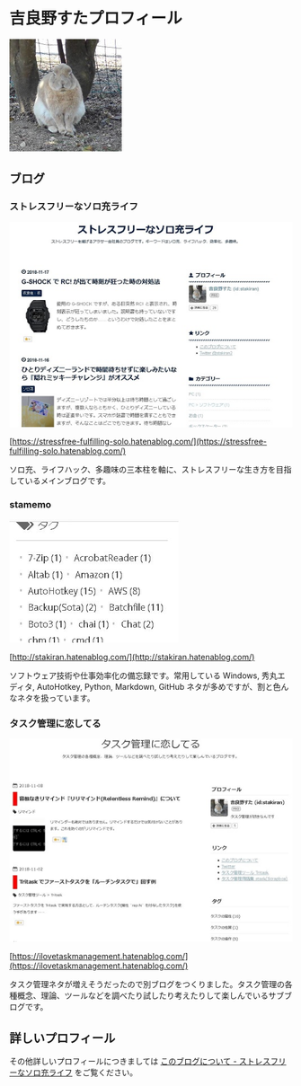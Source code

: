 # 吉良野すたプロフィール
![avatarhalf](avatar_half.jpg)

## ブログ

### ストレスフリーなソロ充ライフ
![stressfree](blog_stressfree.jpg)

[https://stressfree-fulfilling-solo.hatenablog.com/](https://stressfree-fulfilling-solo.hatenablog.com/)

ソロ充、ライフハック、多趣味の三本柱を軸に、ストレスフリーな生き方を目指しているメインブログです。

### stamemo
![stamemo](blog_stamemo.jpg)

[http://stakiran.hatenablog.com/](http://stakiran.hatenablog.com/)

ソフトウェア技術や仕事効率化の備忘録です。常用している Windows, 秀丸エディタ, AutoHotkey, Python, Markdown, GitHub ネタが多めですが、割と色んなネタを扱っています。

### タスク管理に恋してる
![blog_lovetask](blog_lovetask.jpg)

[https://ilovetaskmanagement.hatenablog.com/](https://ilovetaskmanagement.hatenablog.com/)

タスク管理ネタが増えそうだったので別ブログをつくりました。タスク管理の各種概念、理論、ツールなどを調べたり試したり考えたりして楽しんでいるサブブログです。

## 詳しいプロフィール
その他詳しいプロフィールにつきましては [このブログについて - ストレスフリーなソロ充ライフ](https://stressfree-fulfilling-solo.hatenablog.com/entry/2018/10/27/104349) をご覧ください。
